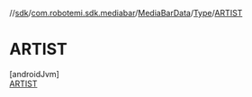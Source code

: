 //[sdk](../../../../../index.md)/[com.robotemi.sdk.mediabar](../../../index.md)/[MediaBarData](../../index.md)/[Type](../index.md)/[ARTIST](index.md)

# ARTIST

[androidJvm]\
[ARTIST](index.md)
